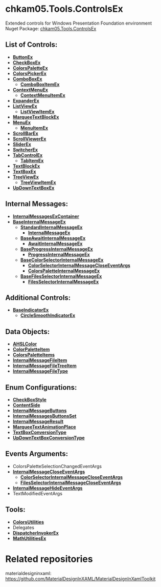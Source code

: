 # chkam05.Tools.ControlsEx
Extended controls for Windows Presentation Foundation environment  
Nuget Package: [chkam05.Tools.ControlsEx](https://www.nuget.org/packages/chkam05.Tools.ControlsEx/)  

## List of Controls:

- **[ButtonEx](Doc/ButtonEx.md)** 
- **[CheckBoxEx](Doc/CheckBoxEx.md)** 
- **[ColorsPaletteEx](Doc/ColorsPaletteEx.md)** 
- **[ColorsPickerEx](Doc/ColorsPickerEx.md)** 
- **[ComboBoxEx](Doc/ComboBoxEx.md)** 
  - **[ComboBoxItemEx](Doc/ComboBoxItemEx.md)** 
- **[ContextMenuEx](Doc/ContextMenuEx.md)** 
  - **[ContextMenuItemEx](Doc/ContextMenuItemEx.md)** 
- **[ExpanderEx](Doc/ExpanderEx.md)** 
- **[ListViewEx](Doc/ListViewEx.md)** 
  - **[ListViewItemEx](Doc/ListViewItemEx.md)** 
- **[MarqueeTextBlockEx](Doc/MarqueeTextBlockEx.md)** 
- **[MenuEx](Doc/MenuEx.md)** 
  - **[MenuItemEx](Doc/MenuItemEx.md)** 
- **[ScrollBarEx](Doc/ScrollBarEx.md)** 
- **[ScrollViewerEx](Doc/ScrollViewerEx.md)** 
- **[SliderEx](Doc/SliderEx.md)** 
- **[SwitcherEx](Doc/SwitcherEx.md)** 
- **[TabControlEx](Doc/TabControlEx.md)** 
  - **[TabItemEx](Doc/TabItemEx.md)** 
- **[TextBlockEx](Doc/TextBlockEx.md)** 
- **[TextBoxEx](Doc/TextBoxEx.md)** 
- **[TreeViewEx](Doc/TreeViewEx.md)** 
  - **[TreeViewItemEx](Doc/TreeViewItemEx.md)** 
- **[UpDownTextBoxEx](Doc/UpDownTextBoxEx.md)** 

## Internal Messages:

- **[InternalMessagesExContainer](Doc/InternalMessagesExContainer.md)** 
- **[BaseInternalMessageEx](Doc/BaseInternalMessageEx.md)** 
  - **[StandardInternalMessageEx](Doc/StandardInternalMessageEx.md)** 
    - **[InternalMessageEx](Doc/InternalMessageEx.md)** 
  - **[BaseAwaitInternalMessageEx](Doc/BaseAwaitInternalMessageEx.md)** 
    - **[AwaitInternalMessageEx](Doc/AwaitInternalMessageEx.md)** 
  - **[BaseProgressInternalMessageEx](Doc/BaseProgressInternalMessageEx.md)** 
    - **[ProgressInternalMessageEx](Doc/ProgressInternalMessageEx.md)** 
  - **[BaseColorSelectorInternalMessageEx](Doc/BaseColorSelectorInternalMessageEx.md)** 
    - **[ColorSelectorInternalMessageCloseEventArgs](Doc/ColorSelectorInternalMessageCloseEventArgs.md)** 
	- **[ColorsPaletteInternalMessageEx](Doc/ColorsPaletteInternalMessageEx.md)** 
  - **[BaseFilesSelectorInternalMessageEx](Doc/BaseFilesSelectorInternalMessageEx.md)** 
    - **[FilesSelectorInternalMessageEx](Doc/FilesSelectorInternalMessageEx.md)** 

## Additional Controls:

- **[BaseIndicatorEx](Doc/BaseIndicatorEx.md)** 
  - **[CircleSmoothIndicatorEx](Doc/CircleSmoothIndicatorEx.md)** 

## Data Objects:

- **[AHSLColor](Doc/AHSLColor.md)**  
- **[ColorPaletteItem](Doc/ColorPaletteItem.md)** 
- **[ColorsPaletteItems](Doc/ColorsPaletteItems.md)** 
- **[InternalMessageFileItem](Doc/InternalMessageFileItem.md)** 
- **[InternalMessageFileTreeItem](Doc/InternalMessageFileTreeItem.md)** 
- **[InternalMessageFileType](Doc/InternalMessageFileType.md)** 

## Enum Configurations:

- **[CheckBoxStyle](Doc/CheckBoxStyle.md)** 
- **[ContentSide](Doc/ContentSide.md)** 
- **[InternalMessageButtons](Doc/InternalMessageButtons.md)** 
- **[InternalMessagesButtonsSet](Doc/InternalMessagesButtonsSet.md)** 
- **[InternalMessageResult](Doc/InternalMessageResult.md)** 
- **[MarqueeTextAnimationPlace](Doc/MarqueeTextAnimationPlace.md)** 
- **[TextBoxConversionType](Doc/TextBoxConversionType.md)** 
- **[UpDownTextBoxConversionType](Doc/UpDownTextBoxConversionType.md)** 

## Events Arguments:

- ColorsPaletteSelectionChangedEventArgs 
- **[InternalMessageCloseEventArgs](Doc/InternalMessageCloseEventArgs.md)** 
  - **[ColorSelectorInternalMessageCloseEventArgs](Doc/ColorSelectorInternalMessageCloseEventArgs.md)** 
  - **[FilesSelectorInternalMessageCloseEventArgs](Doc/FilesSelectorInternalMessageCloseEventArgs.md)** 
- **[InternalMessageHideEventArgs](Doc/InternalMessageHideEventArgs.md)** 
- TextModifiedEventArgs 

## Tools:

- **[ColorsUtilities](Doc/ColorsUtilities.md)** 
- Delegates 
- **[DispatcherInvokerEx](Doc/DispatcherInvokerEx.md)** 
- **[MathUtilitiesEx](Doc/MathUtilitiesEx.md)** 

# Related repositories 

materialdesigninxaml: https://github.com/MaterialDesignInXAML/MaterialDesignInXamlToolkit 
